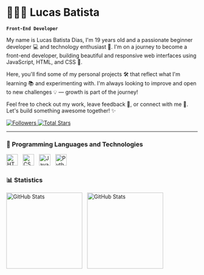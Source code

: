 # 👨🏻‍💻 Lucas Batista

**`Front-End Developer`**

My name is Lucas Batista Dias, I'm 19 years old and a passionate beginner developer 💻 and technology enthusiast 🚀. I'm on a journey to become a front-end developer, building beautiful and responsive web interfaces using JavaScript, HTML, and CSS 🎯.

Here, you'll find some of my personal projects 🛠️ that reflect what I'm learning 📚 and experimenting with. I'm always looking to improve and open to new challenges 💡 — growth is part of the journey!

Feel free to check out my work, leave feedback 💬, or connect with me 🤝. Let's build something awesome together! ✨

<p align="left">
    </a> 
   <a href="https://github.com/lucasbatista10?tab=followers">
        <img 
            alt="Followers" 
            title="Follow me on GitHub" 
            src="https://custom-icon-badges.demolab.com/github/followers/lucasbatista10?color=236ad3&labelColor=1155ba&style=for-the-badge&logo=github&label=Follow&logoColor=white"
        />
    </a>
   <a href="https://github.com/lucasbatista10?tab=repositories&sort=stargazers">
        <img 
            alt="Total Stars" 
            title="Total Stars of GitHub" 
            src="https://custom-icon-badges.demolab.com/github/stars/lucasbatista10?color=55960c&style=for-the-badge&labelColor=488207&logo=star"
        />
    </a>
    
</p>

---

### 🤖 Programming Languages and Technologies

<img 
    align="left" 
    alt="HTML"
    title="HTML" 
    width="30px" 
    style="padding-right: 10px;" 
    src="https://cdn.jsdelivr.net/gh/devicons/devicon@latest/icons/html5/html5-original.svg" 
/>
<img 
    align="left" 
    alt="CSS" 
    title="CSS"
    width="30px" 
    style="padding-right: 10px;" 
    src="https://cdn.jsdelivr.net/gh/devicons/devicon@latest/icons/css3/css3-original.svg" 
/>
<img 
    align="left" 
    alt="JavaScript" 
    title="JavaScript"
    width="30px" 
    style="padding-right: 10px;" 
    src="https://cdn.jsdelivr.net/gh/devicons/devicon@latest/icons/javascript/javascript-original.svg" 
/>
<img 
    align="left" 
    alt="Python" 
    title="Python"
    width="30px" 
    style="padding-right: 10px;" 
    src="https://cdn.jsdelivr.net/gh/devicons/devicon@latest/icons/python/python-original.svg" 
/>

<br/>
<br/>

### 📊 Statistics

<p>
  <img 
    align="left" 
    alt="GitHub Stats" 
    height="200" 
    style="padding-right: 10px;" 
    src="https://github-readme-stats.vercel.app/api?username=lucasbatista10&show_icons=true&theme=tokyonight&include_all_commits=true&locale=en" 
  />

<img 
      align="left" 
      alt="GitHub Stats" 
      height="200" 
      src="https://github-readme-stats.vercel.app/api/top-langs/?username=lucasbatista10&theme=tokyonight&layout=compact&custom_title=Tecnologies&langs_count=9" 
  />

</p>
